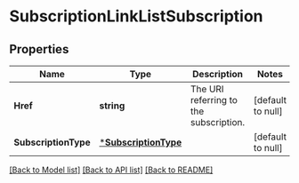 # SubscriptionLinkListSubscription

## Properties
Name | Type | Description | Notes
------------ | ------------- | ------------- | -------------
**Href** | **string** | The URI referring to the subscription. | [default to null]
**SubscriptionType** | [***SubscriptionType**](subscriptionType.md) |  | [default to null]

[[Back to Model list]](../README.md#documentation-for-models) [[Back to API list]](../README.md#documentation-for-api-endpoints) [[Back to README]](../README.md)


